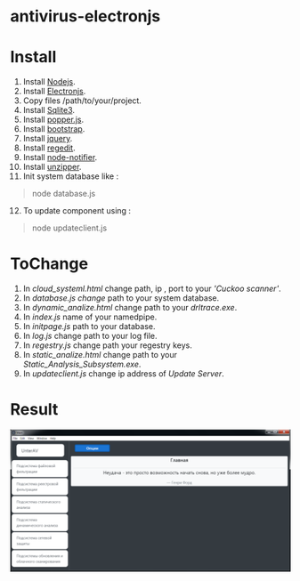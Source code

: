 # antivirus-electronjs

# Install

1. Install [Nodejs](https://nodejs.org/en/download/).
2. Install [Electronjs](https://www.electronjs.org/docs/tutorial/installation).
3. Copy files /path/to/your/project.
4. Install [Sqlite3](https://www.npmjs.com/package/sqlite3).
5. Install [popper.js](https://www.npmjs.com/package/popper.js).
6. Install [bootstrap](https://www.npmjs.com/package/bootstrap).
7. Install [jquery](https://www.npmjs.com/package/jquery).
8. Install [regedit](https://www.npmjs.com/package/regedit).
9. Install [node-notifier](https://www.npmjs.com/package/node-notifier).
10. Install [unzipper](https://www.npmjs.com/package/unzipper).
11. Init system database like : 

> node database.js

12. To update component using :

> node updateclient.js

# ToChange

1. In *cloud_systeml.html* change path, ip , port to your *'Cuckoo scanner'*. 
2. In *database.js change* path to your system database.
3. In *dynamic_analize.html* change path to your *drltrace.exe*.
4. In *index.js* name of your namedpipe.
5. In *initpage.js* path to your database.
6. In *log.js* change path to your log file.
7. In *regestry.js* change path your regestry keys.
8. In *static_analize.html* change path to your *Static_Analysis_Subsystem.exe*.
9. In *updateclient.js* change ip address of *Update Server*. 

# Result

![Start page](example.png)
